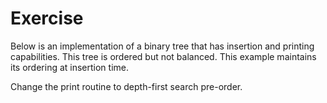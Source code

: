 # Exercise
Below is an implementation of a binary tree that has insertion and printing capabilities. This tree is ordered but not balanced. This example maintains its ordering at insertion time.

Change the print routine to depth-first search pre-order.
